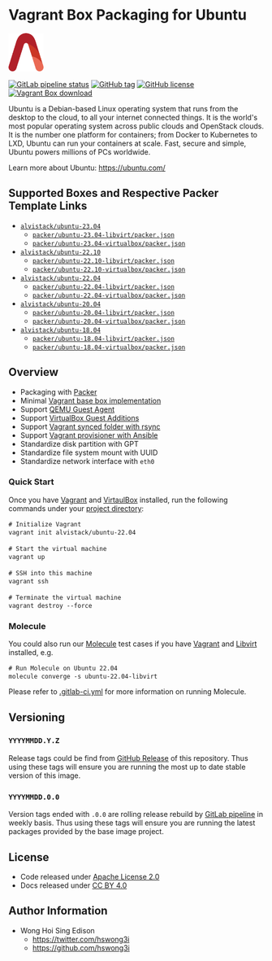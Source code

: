 # Vagrant Box Packaging for Ubuntu

<a href="https://alvistack.com" title="AlviStack" target="_blank"><img src="/alvistack.svg" height="75" alt="AlviStack"></a>

[![GitLab pipeline
status](https://img.shields.io/gitlab/pipeline/alvistack/vagrant-ubuntu/master)](https://gitlab.com/alvistack/vagrant-ubuntu/-/pipelines)
[![GitHub
tag](https://img.shields.io/github/tag/alvistack/vagrant-ubuntu.svg)](https://github.com/alvistack/vagrant-ubuntu/tags)
[![GitHub
license](https://img.shields.io/github/license/alvistack/vagrant-ubuntu.svg)](https://github.com/alvistack/vagrant-ubuntu/blob/master/LICENSE)
[![Vagrant Box
download](https://img.shields.io/badge/dynamic/json?label=alvistack%2Fubuntu-22.04&query=%24.boxes%5B%3A1%5D.downloads&url=https%3A%2F%2Fapp.vagrantup.com%2Fapi%2Fv1%2Fsearch%3Fq%3Dalvistack%2Fubuntu-22.04)](https://app.vagrantup.com/alvistack/boxes/ubuntu-22.04)

Ubuntu is a Debian-based Linux operating system that runs from the
desktop to the cloud, to all your internet connected things. It is the
world's most popular operating system across public clouds and OpenStack
clouds. It is the number one platform for containers; from Docker to
Kubernetes to LXD, Ubuntu can run your containers at scale. Fast, secure
and simple, Ubuntu powers millions of PCs worldwide.

Learn more about Ubuntu: <https://ubuntu.com/>

## Supported Boxes and Respective Packer Template Links

-   [`alvistack/ubuntu-23.04`](https://app.vagrantup.com/alvistack/boxes/ubuntu-23.04)
    -   [`packer/ubuntu-23.04-libvirt/packer.json`](https://github.com/alvistack/vagrant-ubuntu/blob/master/packer/ubuntu-23.04-libvirt/packer.json)
    -   [`packer/ubuntu-23.04-virtualbox/packer.json`](https://github.com/alvistack/vagrant-ubuntu/blob/master/packer/ubuntu-23.04-virtualbox/packer.json)
-   [`alvistack/ubuntu-22.10`](https://app.vagrantup.com/alvistack/boxes/ubuntu-22.10)
    -   [`packer/ubuntu-22.10-libvirt/packer.json`](https://github.com/alvistack/vagrant-ubuntu/blob/master/packer/ubuntu-22.10-libvirt/packer.json)
    -   [`packer/ubuntu-22.10-virtualbox/packer.json`](https://github.com/alvistack/vagrant-ubuntu/blob/master/packer/ubuntu-22.10-virtualbox/packer.json)
-   [`alvistack/ubuntu-22.04`](https://app.vagrantup.com/alvistack/boxes/ubuntu-22.04)
    -   [`packer/ubuntu-22.04-libvirt/packer.json`](https://github.com/alvistack/vagrant-ubuntu/blob/master/packer/ubuntu-22.04-libvirt/packer.json)
    -   [`packer/ubuntu-22.04-virtualbox/packer.json`](https://github.com/alvistack/vagrant-ubuntu/blob/master/packer/ubuntu-22.04-virtualbox/packer.json)
-   [`alvistack/ubuntu-20.04`](https://app.vagrantup.com/alvistack/boxes/ubuntu-20.04)
    -   [`packer/ubuntu-20.04-libvirt/packer.json`](https://github.com/alvistack/vagrant-ubuntu/blob/master/packer/ubuntu-20.04-libvirt/packer.json)
    -   [`packer/ubuntu-20.04-virtualbox/packer.json`](https://github.com/alvistack/vagrant-ubuntu/blob/master/packer/ubuntu-20.04-virtualbox/packer.json)
-   [`alvistack/ubuntu-18.04`](https://app.vagrantup.com/alvistack/boxes/ubuntu-18.04)
    -   [`packer/ubuntu-18.04-libvirt/packer.json`](https://github.com/alvistack/vagrant-ubuntu/blob/master/packer/ubuntu-18.04-libvirt/packer.json)
    -   [`packer/ubuntu-18.04-virtualbox/packer.json`](https://github.com/alvistack/vagrant-ubuntu/blob/master/packer/ubuntu-18.04-virtualbox/packer.json)

## Overview

-   Packaging with [Packer](https://www.packer.io/)
-   Minimal [Vagrant base box
    implementation](https://www.vagrantup.com/docs/boxes/base)
-   Support [QEMU Guest
    Agent](https://wiki.qemu.org/Features/GuestAgent)
-   Support [VirtualBox Guest
    Additions](https://www.virtualbox.org/manual/ch04.html)
-   Support [Vagrant synced folder with
    rsync](https://www.vagrantup.com/docs/synced-folders/rsync)
-   Support [Vagrant provisioner with
    Ansible](https://www.vagrantup.com/docs/provisioning/ansible)
-   Standardize disk partition with GPT
-   Standardize file system mount with UUID
-   Standardize network interface with `eth0`

### Quick Start

Once you have [Vagrant](https://www.vagrantup.com/docs/installation) and
[VirtaulBox](https://www.virtualbox.org/) installed, run the following
commands under your [project
directory](https://learn.hashicorp.com/tutorials/vagrant/getting-started-project-setup?in=vagrant/getting-started):

    # Initialize Vagrant
    vagrant init alvistack/ubuntu-22.04

    # Start the virtual machine
    vagrant up

    # SSH into this machine
    vagrant ssh

    # Terminate the virtual machine
    vagrant destroy --force

### Molecule

You could also run our
[Molecule](https://molecule.readthedocs.io/en/stable/) test cases if you
have [Vagrant](https://www.vagrantup.com/) and
[Libvirt](https://libvirt.org/) installed, e.g.

    # Run Molecule on Ubuntu 22.04
    molecule converge -s ubuntu-22.04-libvirt

Please refer to [.gitlab-ci.yml](.gitlab-ci.yml) for more information on
running Molecule.

## Versioning

### `YYYYMMDD.Y.Z`

Release tags could be find from [GitHub
Release](https://github.com/alvistack/vagrant-ubuntu/tags) of this
repository. Thus using these tags will ensure you are running the most
up to date stable version of this image.

### `YYYYMMDD.0.0`

Version tags ended with `.0.0` are rolling release rebuild by [GitLab
pipeline](https://gitlab.com/alvistack/vagrant-ubuntu/-/pipelines) in
weekly basis. Thus using these tags will ensure you are running the
latest packages provided by the base image project.

## License

-   Code released under [Apache License 2.0](LICENSE)
-   Docs released under [CC BY
    4.0](http://creativecommons.org/licenses/by/4.0/)

## Author Information

-   Wong Hoi Sing Edison
    -   <https://twitter.com/hswong3i>
    -   <https://github.com/hswong3i>
